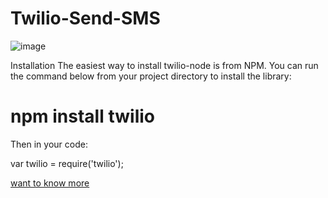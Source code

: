 # Twilio-Send-SMS

![image](https://user-images.githubusercontent.com/59916393/107930908-9f6bec00-6fa1-11eb-9a47-2e9726b5940a.png)

Installation
The easiest way to install twilio-node is from NPM. You can run the command below from your project directory to install the library:

# npm install twilio
Then in your code:

var twilio = require('twilio');

[want to know more](https://www.twilio.com/docs/libraries/node)
